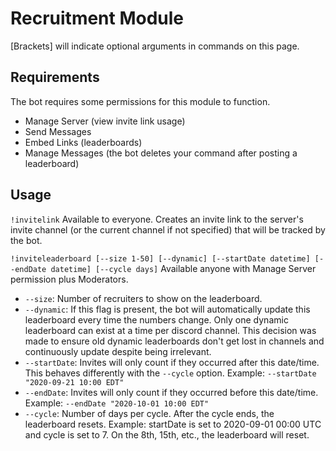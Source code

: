 # Recruitment Module
[Brackets] will indicate optional arguments in commands on this page.

## Requirements
The bot requires some permissions for this module to function.
- Manage Server (view invite link usage)
- Send Messages
- Embed Links (leaderboards)
- Manage Messages (the bot deletes your command after posting a leaderboard)

## Usage

`!invitelink`
Available to everyone. Creates an invite link to the server's invite channel (or the current channel if not specified) that will be tracked by the bot.

`!inviteleaderboard [--size 1-50] [--dynamic] [--startDate datetime] [--endDate datetime] [--cycle days]`
Available anyone with Manage Server permission plus Moderators.
- `--size`: Number of recruiters to show on the leaderboard.
- `--dynamic`: If this flag is present, the bot will automatically update this leaderboard every time the numbers change. Only one dynamic leaderboard can exist at a time per discord channel. This decision was made to ensure old dynamic leaderboards don't get lost in channels and continuously update despite being irrelevant.
- `--startDate`: Invites will only count if they occurred after this date/time. This behaves differently with the `--cycle` option. Example: `--startDate "2020-09-21 10:00 EDT"`
- `--endDate`: Invites will only count if they occurred before this date/time. Example: `--endDate "2020-10-01 10:00 EDT"`
- `--cycle`: Number of days per cycle. After the cycle ends, the leaderboard resets. Example: startDate is set to 2020-09-01 00:00 UTC and cycle is set to 7. On the 8th, 15th, etc., the leaderboard will reset.
